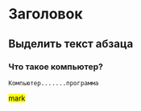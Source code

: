 # Заголовок

## Выделить текст абзаца

### Что такое компьютер?

`Компьютер.......программа`


<mark>mark</mark>

